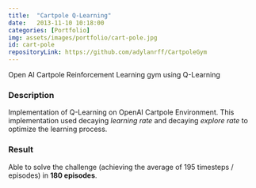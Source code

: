 ```yaml
---
title:  "Cartpole Q-Learning"
date:   2013-11-10 10:18:00
categories: [Portfolio]
img: assets/images/portfolio/cart-pole.jpg
id: cart-pole
repositoryLink: https://github.com/adylanrff/CartpoleGym
---
```


Open AI Cartpole Reinforcement Learning gym using Q-Learning


### Description
Implementation of Q-Learning on OpenAI Cartpole Environment.
This implementation used decaying *learning rate* and decaying *explore rate* to optimize the learning process.

### Result  
Able to solve the challenge (achieving the average of 195 timesteps / episodes) in 
**180 episodes**.

